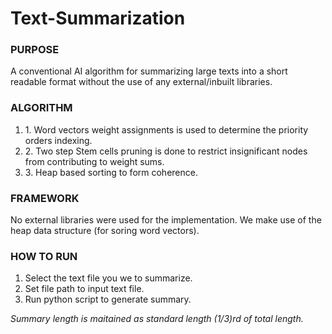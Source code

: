 # Text-Summarization

<h3>PURPOSE</h3>
<p>
A conventional AI algorithm for summarizing large texts into a short readable format without the use of any external/inbuilt libraries.
</p>

<h3>ALGORITHM</h3>
<p>
<ol>
<li>1. Word vectors weight assignments is used to determine the priority orders indexing.</li>
<li>2. Two step Stem cells pruning is done to restrict insignificant nodes from contributing to weight sums.</li>
<li>3. Heap based sorting to form coherence.</li>
</ol>
</p>

<h3>FRAMEWORK</h3>
<p>
No external libraries were used for the implementation.
We make use of the heap data structure (for soring word vectors).
</p>

<h3>HOW TO RUN</h3>
<p>
<ol>
<li>Select the text file you we to summarize.</li>
<li>Set file path to input text file.</li>
<li>Run python script to generate summary.</li>
</ol>
</p>

<i>Summary length is maitained as standard length (1/3)rd of total length.</i>

